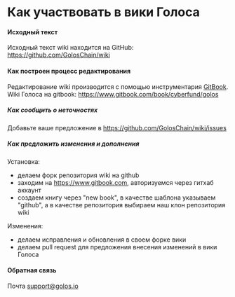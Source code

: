 # Как участвовать в вики Голоса


#### Исходный текст 

Исходный текст wiki находится на GitHub: https://github.com/GolosChain/wiki

#### Как построен процесс редактирования

Редактирование wiki производится с помощью инструментария [GitBook](https://www.gitbook.com).
Wiki Голоса на gitbook: https://www.gitbook.com/book/cyberfund/golos

##### Как сообщить о неточностях

Добавьте ваше предложение в https://github.com/GolosChain/wiki/issues


##### Как предложить изменения и дополнения

Установка:
- делаем форк репозитория wiki на github
- заходим на https://www.gitbook.com, авторизуемся через гитхаб аккаунт
- создаем книгу через "new book", в качестве шаблона указываем "github", а в качестве репозитория выбираем наш клон репозитория wiki

Изменения:
- делаем исправления и обновления в своем форке вики 
- делаем pull request для предложения внесения изменений в вики Голоса

#### Обратная связь
Почта [support@golos.io](mailto:support@golos.io)